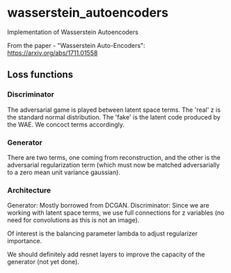 # wasserstein_autoencoders
Implementation of Wasserstein Autoencoders

From the paper - "Wasserstein Auto-Encoders": https://arxiv.org/abs/1711.01558

## Loss functions
### Discriminator 
The adversarial game is played between latent space terms. The 'real' z is the standard normal distribution. The 'fake' is the latent code produced by the WAE. We concoct terms accordingly. 

### Generator 
There are two terms, one coming from reconstruction, and the other is the adversarial regularization term (which must now be matched adversarially to a zero mean unit variance gaussian). 


### Architecture 
Generator: Mostly borrowed from DCGAN. 
Discriminator: Since we are working with latent space terms, we use full connections for z variables (no need for convolutions as this is not an image). 

Of interest is the balancing parameter lambda to adjust regularizer importance. 

We should definitely add resnet layers to improve the capacity of the generator (not yet done). 

